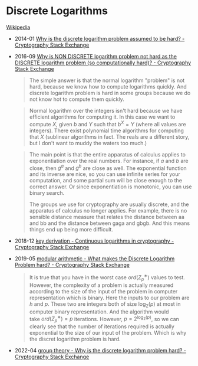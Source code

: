 # Discrete Logarithms
[Wikipedia](https://en.wikipedia.org/wiki/Discrete_logarithm)

- 2014-01 [Why is the discrete logarithm problem assumed to be hard? - Cryptography Stack Exchange](https://crypto.stackexchange.com/questions/12865/why-is-the-discrete-logarithm-problem-assumed-to-be-hard)

- 2016-09 [Why is NON DISCRETE logarithm problem not hard as the DISCRETE logarithm problem (so computationally hard)? - Cryptography Stack Exchange](https://crypto.stackexchange.com/questions/39902/why-is-non-discrete-logarithm-problem-not-hard-as-the-discrete-logarithm-problem)

  > The simple answer is that the normal logarithm "problem" is not hard, because we know how to compute logarithms quickly. And discrete logarithm problem is hard in some groups because we do not know hot to compute them quickly.

  > Normal logarithm over the integers isn't hard because we have efficient algorithms for computing it. In this case we want to compute $X$, given $b$ and $Y$ such that $b^X=Y$ (where all values are integers). There exist polynomial time algorithms for computing that $X$ (sublinear algorithms in fact. The reals are a different story, but I don't want to muddy the waters too much.)

  > The main point is that the entire apparatus of calculus applies to exponentiation over the real numbers. For instance, if $a$ and $b$ are close, then $g^a$ and $g^b$ are close as well. The exponential function and its inverse are nice, so you can use infinite series for your computation, and some partial sum will be close enough to the correct answer. Or since exponentiation is monotonic, you can use binary search.
  > 
  > The groups we use for cryptography are usually discrete, and the apparatus of calculus no longer applies. For example, there is no sensible distance measure that relates the distance between aa and bb and the distance between gaga and gbgb. And this means things end up being more difficult.

- 2018-12 [key derivation - Continuous logarithms in cryptography - Cryptography Stack Exchange](https://crypto.stackexchange.com/questions/66175/continuous-logarithms-in-cryptography)

- 2019-05 [modular arithmetic - What makes the Discrete Logarithm Problem hard? - Cryptography Stack Exchange](https://crypto.stackexchange.com/questions/70381/what-makes-the-discrete-logarithm-problem-hard)

  > It is true that you have in the worst case $ord(Z^∗_p)$ values to test. However, the complexity of a problem is actually measured according to the size of the input of the problem in computer representation which is binary. Here the inputs to our problem are $h$ and $p$. These two are integers both of size $\log_2(p)$ at most in computer binary representation. And the algorithm would take $ord(Z^∗_p)=p$ iterations. However, $p=2^{\log_2(p)}$, so we can clearly see that the number of iterations required is actually exponential to the size of our input of the problem. Which is why the discret logarithm problem is hard.

- 2022-04 [group theory - Why is the discrete logarithm problem hard? - Cryptography Stack Exchange](https://crypto.stackexchange.com/questions/99441/why-is-the-discrete-logarithm-problem-hard)